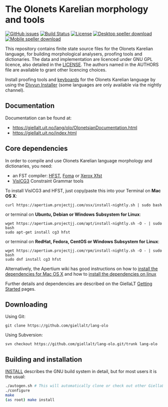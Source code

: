 The Olonets Karelian morphology and tools
==========================================

[![GitHub issues](https://img.shields.io/github/issues-raw/giellalt/lang-olo)](https://github.com/giellalt/lang-olo/issues)
[![Build Status](https://divvun-tc.thetc.se/api/github/v1/repository/giellalt/lang-olo/main/badge.svg)](https://github.com/giellalt/lang-olo/actions)
[![License](https://img.shields.io/github/license/giellalt/lang-olo)](https://github.com/giellalt/lang-olo/blob/main/LICENSE)
[![Desktop speller download](https://img.shields.io/badge/download%40latest-desktop--bhfst-brightgreen)](https://pahkat.uit.no/main/download/speller-olo?platform=desktop&channel=nightly)
[![Mobile speller download](https://img.shields.io/badge/download%40latest-mobile--bhfst-brightgreen)](https://pahkat.uit.no/main/download/speller-olo?platform=mbile&channel=nightly)

This repository contains finite state source files for the Olonets Karelian language,
for building morphological analysers, proofing tools
and dictionaries. The data and implementation are licenced under GNU GPL
licence, also detailed in the
[LICENSE](https://github.com/giellalt/lang-olo/blob/main/LICENSE). The
authors named in the AUTHORS file are available to grant other licencing
choices.

Install proofing tools and [keyboards](https://github.com/giellalt/keyboard-olo)
for the Olonets Karelian language by using the [Divvun Installer](http://divvun.no)
(some languages are only available via the nightly channel).

Documentation
-------------

Documentation can be found at:

-   <https://giellalt.uit.no/lang/olo/OlonetsianDocumentation.html>
-   <https://giellalt.uit.no/index.html>

Core dependencies
-----------------

In order to compile and use Olonets Karelian language morphology and
dictionaries, you need:

- an FST compiler: [HFST](https://github.com/hfst/hfst), [Foma](https://github.com/mhulden/foma) or [Xerox Xfst](https://web.stanford.edu/~laurik/fsmbook/home.html)
- [VislCG3](https://visl.sdu.dk/svn/visl/tools/vislcg3/trunk) Constraint Grammar tools

To install VislCG3 and HFST, just copy/paste this into your Terminal on **Mac OS X**:

```
curl https://apertium.projectjj.com/osx/install-nightly.sh | sudo bash
```

or terminal on **Ubuntu, Debian or Windows Subsystem for Linux**:

```
wget https://apertium.projectjj.com/apt/install-nightly.sh -O - | sudo bash
sudo apt-get install cg3 hfst
```

or terminal on **RedHat, Fedora, CentOS or Windows Subsystem for Linux**:

```
wget https://apertium.projectjj.com/rpm/install-nightly.sh -O - | sudo bash
sudo dnf install cg3 hfst
```

Alternatively, the Apertium wiki has good instructions on how to [install the dependencies for Mac
OS X](https://wiki.apertium.org/wiki/Apertium_on_Mac_OS_X) and how to [install
the dependencies on
linux](https://wiki.apertium.org/wiki/Installation_of_grammar_libraries)

Further details and dependencies are described on the GiellaLT [Getting Started](https://giellalt.uit.no/infra/GettingStarted.html) pages.

Downloading
-----------

Using Git:
```
git clone https://github.com/giellalt/lang-olo
```

Using Subversion:
```
svn checkout https://github.com/giellalt/lang-olo.git/trunk lang-olo
```

Building and installation
-------------------------

[INSTALL](https://github.com/giellalt/lang-olo/blob/main/INSTALL)
describes the GNU build system in detail, but for most users it is the usual:

```sh
./autogen.sh # This will automatically clone or check out other GiellaLT dependencies
./configure
make
(as root) make install
```
